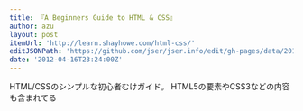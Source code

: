 ```yaml
---
title: 『A Beginners Guide to HTML & CSS』
author: azu
layout: post
itemUrl: 'http://learn.shayhowe.com/html-css/'
editJSONPath: 'https://github.com/jser/jser.info/edit/gh-pages/data/2012/04/index.json'
date: '2012-04-16T23:24:00Z'
---
```

HTML/CSSのシンプルな初心者むけガイド。
HTML5の要素やCSS3などの内容も含まれてる
